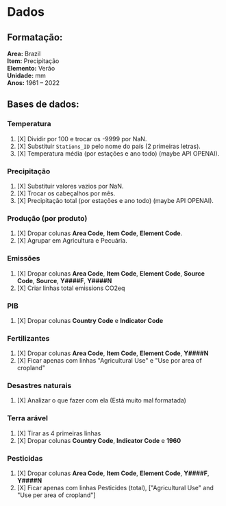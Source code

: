 # Dados

## Formatação:
**Area:** Brazil  
**Item:** Precipitação  
**Elemento:** Verão  
**Unidade:** mm  
**Anos:** 1961 – 2022  

## Bases de dados:

### Temperatura
1. [X] Dividir por 100 e trocar os -9999 por NaN.
2. [X] Substituir `Stations_ID` pelo nome do país (2 primeiras letras).
3. [X] Temperatura média (por estações e ano todo) (maybe API OPENAI).

### Precipitação
1. [X] Substituir valores vazios por NaN.
2. [X] Trocar os cabeçalhos por mês.
3. [X] Precipitação total (por estações e ano todo) (maybe API OPENAI).

### Produção (por produto)
1. [X] Dropar colunas **Area Code**, **Item Code**, **Element Code**.
2. [X] Agrupar em Agricultura e Pecuária.

### Emissões
1. [X] Dropar colunas **Area Code**, **Item Code**, **Element Code**, **Source Code**, **Source**, **Y####F**, **Y####N**
2. [X] Criar linhas total emissions CO2eq

### PIB
1. [X] Dropar colunas **Country Code** e **Indicator Code**

### Fertilizantes
1. [X] Dropar colunas **Area Code**, **Item Code**, **Element Code**, **Y####N**
2. [X] Ficar apenas com linhas "Agricultural Use" e "Use por area of cropland"

### Desastres naturais
1. [X] Analizar o que fazer com ela (Está muito mal formatada)

### Terra arável
1. [X] Tirar as 4 primeiras linhas
2. [X] Dropar colunas **Country Code**, **Indicator Code** e **1960**


### Pesticidas
1. [X] Dropar colunas **Area Code**, **Item Code**, **Element Code**, **Y####F**, **Y####N**
2. [X] Ficar apenas com linhas Pesticides (total), ["Agricultural Use" and "Use per area of cropland"]

